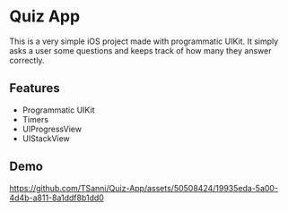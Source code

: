 
# Quiz App

This is a very simple iOS project made with programmatic UIKit. It simply asks a user some questions and keeps track of how many they answer correctly.




## Features

- Programmatic UIKit
- Timers
- UIProgressView
- UIStackView


## Demo


https://github.com/TSanni/Quiz-App/assets/50508424/19935eda-5a00-4d4b-a811-8a1ddf8b1dd0

